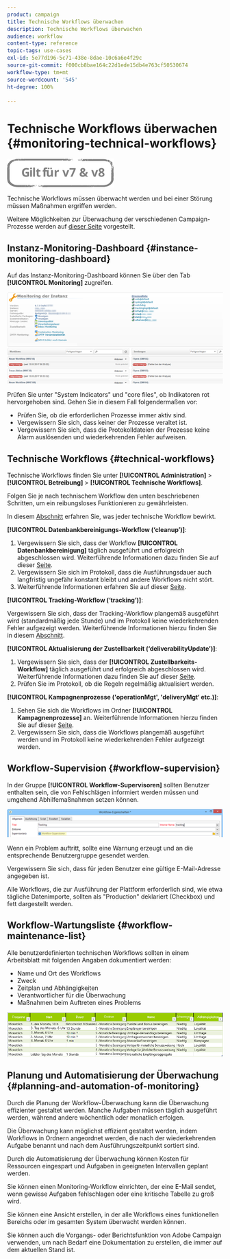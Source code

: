 ```yaml
---
product: campaign
title: Technische Workflows überwachen
description: Technische Workflows überwachen
audience: workflow
content-type: reference
topic-tags: use-cases
exl-id: 5e77d196-5c71-438e-8dae-10c6a6e4f29c
source-git-commit: f000cb8bae164c22d1ede15db4e763cf50530674
workflow-type: tm+mt
source-wordcount: '545'
ht-degree: 100%

---
```


# Technische Workflows überwachen {#monitoring-technical-workflows}

![](../../assets/common.svg)

Technische Workflows müssen überwacht werden und bei einer Störung müssen Maßnahmen ergriffen werden.

Weitere Möglichkeiten zur Überwachung der verschiedenen Campaign-Prozesse werden auf [dieser Seite](../../production/using/monitoring-guidelines.md) vorgestellt.

## Instanz-Monitoring-Dashboard {#instance-monitoring-dashboard}

Auf das Instanz-Monitoring-Dashboard können Sie über den Tab **[!UICONTROL Monitoring]** zugreifen.

![](assets/monitoring_technical_workflows1.png)

Prüfen Sie unter &quot;System Indicators&quot; und &quot;core files&quot;, ob Indikatoren rot hervorgehoben sind. Gehen Sie in diesem Fall folgendermaßen vor:

* Prüfen Sie, ob die erforderlichen Prozesse immer aktiv sind.
* Vergewissern Sie sich, dass keiner der Prozesse veraltet ist.
* Vergewissern Sie sich, dass die Protokolldateien der Prozesse keine Alarm auslösenden und wiederkehrenden Fehler aufweisen.

## Technische Workflows {#technical-workflows}

Technische Workflows finden Sie unter **[!UICONTROL Administration]** > **[!UICONTROL Betreibung]** > **[!UICONTROL Technische Workflows]**.

Folgen Sie je nach technischem Workflow den unten beschriebenen Schritten, um ein reibungsloses Funktionieren zu gewährleisten.

In diesem [Abschnitt](about-technical-workflows.md) erfahren Sie, was jeder technische Workflow bewirkt.

**[!UICONTROL Datenbankbereinigungs-Workflow (‘cleanup’)]**:

1. Vergewissern Sie sich, dass der Workflow **[!UICONTROL Datenbankbereinigung]** täglich ausgeführt und erfolgreich abgeschlossen wird. Weiterführende Informationen dazu finden Sie auf dieser [Seite](delivery.md).
1. Vergewissern Sie sich im Protokoll, dass die Ausführungsdauer auch langfristig ungefähr konstant bleibt und andere Workflows nicht stört.
1. Weiterführende Informationen erfahren Sie auf dieser [Seite](../../production/using/database-cleanup-workflow.md).

**[!UICONTROL Tracking-Workflow (‘tracking’)]**:

Vergewissern Sie sich, dass der Tracking-Workflow plangemäß ausgeführt wird (standardmäßig jede Stunde) und im Protokoll keine wiederkehrenden Fehler aufgezeigt werden. Weiterführende Informationen hierzu finden Sie in diesem [Abschnitt](delivery.md).

**[!UICONTROL Aktualisierung der Zustellbarkeit (‘deliverabilityUpdate’)]**:

1. Vergewissern Sie sich, dass der **[!UICONTROL Zustellbarkeits-Workflow]** täglich ausgeführt und erfolgreich abgeschlossen wird. Weiterführende Informationen dazu finden Sie auf dieser [Seite](delivery.md).
1. Prüfen Sie im Protokoll, ob die Regeln regelmäßig aktualisiert werden.

**[!UICONTROL Kampagnenprozesse (&#39;operationMgt&#39;, &#39;deliveryMgt‘ etc.)]**:

1. Sehen Sie sich die Workflows im Ordner **[!UICONTROL Kampagnenprozesse]** an. Weiterführende Informationen hierzu finden Sie auf dieser [Seite](about-technical-workflows.md).
1. Vergewissern Sie sich, dass die Workflows plangemäß ausgeführt werden und im Protokoll keine wiederkehrenden Fehler aufgezeigt werden.

## Workflow-Supervision {#workflow-supervision}

In der Gruppe **[!UICONTROL Workflow-Supervisoren]** sollten Benutzer enthalten sein, die von Fehlschlägen informiert werden müssen und umgehend Abhilfemaßnahmen setzen können.

![](assets/monitoring_technical_workflows3.png)

Wenn ein Problem auftritt, sollte eine Warnung erzeugt und an die entsprechende Benutzergruppe gesendet werden.

Vergewissern Sie sich, dass für jeden Benutzer eine gültige E-Mail-Adresse angegeben ist.

Alle Workflows, die zur Ausführung der Plattform erforderlich sind, wie etwa tägliche Datenimporte, sollten als &quot;Production&quot; deklariert (Checkbox) und fett dargestellt werden.

## Workflow-Wartungsliste {#workflow-maintenance-list}

Alle benutzerdefinierten technischen Workflows sollten in einem Arbeitsblatt mit folgenden Angaben dokumentiert werden:

* Name und Ort des Workflows
* Zweck
* Zeitplan und Abhängigkeiten
* Verantwortlicher für die Überwachung
* Maßnahmen beim Auftreten eines Problems

![](assets/monitoring_technical_workflows4.png)

## Planung und Automatisierung der Überwachung {#planning-and-automation-of-monitoring}

Durch die Planung der Workflow-Überwachung kann die Überwachung effizienter gestaltet werden. Manche Aufgaben müssen täglich ausgeführt werden, während andere wöchentlich oder monatlich erfolgen.

Die Überwachung kann möglichst effizient gestaltet werden, indem Workflows in Ordnern angeordnet werden, die nach der wiederkehrenden Aufgabe benannt und nach dem Ausführungszeitpunkt sortiert sind.

Durch die Automatisierung der Überwachung können Kosten für Ressourcen eingespart und Aufgaben in geeigneten Intervallen geplant werden.

Sie können einen Monitoring-Workflow einrichten, der eine E-Mail sendet, wenn gewisse Aufgaben fehlschlagen oder eine kritische Tabelle zu groß wird.

Sie können eine Ansicht erstellen, in der alle Workflows eines funktionellen Bereichs oder im gesamten System überwacht werden können.

Sie können auch die Vorgangs- oder Berichtsfunktion von Adobe Campaign verwenden, um nach Bedarf eine Dokumentation zu erstellen, die immer auf dem aktuellen Stand ist.
